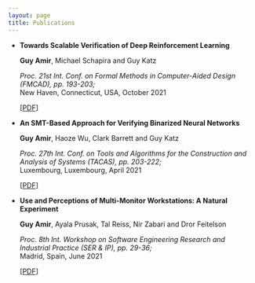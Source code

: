 ```yaml
---
layout: page
title: Publications
---
```

-  **Towards Scalable Verification of Deep Reinforcement Learning**

   **Guy Amir**, Michael Schapira and Guy Katz
 
   _Proc. 21st Int. Conf. on Formal Methods in Computer-Aided Design (FMCAD), pp. 193-203;_ 
   <br>
   New Haven, Connecticut, USA, 
   October 2021 <br>
   
   [[PDF]](https://827193a1-9da3-43a4-95c8-2d597121b1ef.filesusr.com/ugd/e8497d_9815de1fd7894399836d28a30daa5369.pdf)




-  **An SMT-Based Approach for Verifying Binarized Neural Networks**

   **Guy Amir**, Haoze Wu, Clark Barrett and Guy Katz

   _Proc. 27th Int. Conf. on Tools and Algorithms for the Construction and Analysis of
   Systems (TACAS), pp. 203-222;_ 
   <br>
   Luxembourg, Luxembourg,
   April 2021 <br>
   
   [[PDF]](https://827193a1-9da3-43a4-95c8-2d597121b1ef.filesusr.com/ugd/e8497d_33aa3f89cb494f25a06310e283435ff2.pdf)





-  **Use and Perceptions of Multi-Monitor Workstations: A Natural Experiment**

   **Guy Amir**, Ayala Prusak, Tal Reiss, Nir Zabari and Dror Feitelson

   _Proc. 8th Int. Workshop on Software Engineering Research and Industrial 
   Practice (SER & IP), pp. 29-36;_ 
   <br>
   Madrid, Spain,
   June 2021 <br>
   
   [[PDF]](https://arxiv.org/pdf/2103.13198.pdf)


